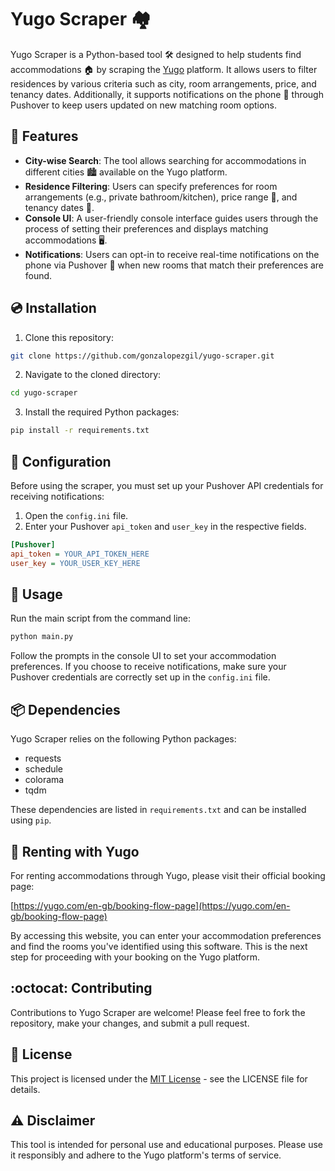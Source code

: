 # Yugo Scraper 🏘️

Yugo Scraper is a Python-based tool 🛠 designed to help students find accommodations 🏠 by scraping the [Yugo](https://yugo.com/en-gb/home) platform. It allows users to filter residences by various criteria such as city, room arrangements, price, and tenancy dates. Additionally, it supports notifications on the phone 📱 through Pushover to keep users updated on new matching room options.

## 🌟 Features

- **City-wise Search**: The tool allows searching for accommodations in different cities 🏙 available on the Yugo platform.
- **Residence Filtering**: Users can specify preferences for room arrangements (e.g., private bathroom/kitchen), price range 💸, and tenancy dates 📅.
- **Console UI**: A user-friendly console interface guides users through the process of setting their preferences and displays matching accommodations 🖥.
- **Notifications**: Users can opt-in to receive real-time notifications on the phone via Pushover 📲 when new rooms that match their preferences are found.

## 💿 Installation

1. Clone this repository:

```bash
git clone https://github.com/gonzalopezgil/yugo-scraper.git
```

2. Navigate to the cloned directory:

```bash
cd yugo-scraper
```

3. Install the required Python packages:

```bash
pip install -r requirements.txt
```

## 🔧 Configuration

Before using the scraper, you must set up your Pushover API credentials for receiving notifications:

1. Open the `config.ini` file.
2. Enter your Pushover `api_token` and `user_key` in the respective fields.

```ini
[Pushover]
api_token = YOUR_API_TOKEN_HERE
user_key = YOUR_USER_KEY_HERE
```

## 🚀 Usage

Run the main script from the command line:

```bash
python main.py
```

Follow the prompts in the console UI to set your accommodation preferences. If you choose to receive notifications, make sure your Pushover credentials are correctly set up in the `config.ini` file.

## 📦 Dependencies

Yugo Scraper relies on the following Python packages:

- requests
- schedule
- colorama
- tqdm

These dependencies are listed in `requirements.txt` and can be installed using `pip`.

## 🔑 Renting with Yugo

For renting accommodations through Yugo, please visit their official booking page:

[https://yugo.com/en-gb/booking-flow-page](https://yugo.com/en-gb/booking-flow-page)

By accessing this website, you can enter your accommodation preferences and find the rooms you've identified using this software. This is the next step for proceeding with your booking on the Yugo platform.

## :octocat: Contributing

Contributions to Yugo Scraper are welcome! Please feel free to fork the repository, make your changes, and submit a pull request.

## 📃 License

This project is licensed under the [MIT License](https://opensource.org/license/mit/) - see the LICENSE file for details.

## ⚠️ Disclaimer

This tool is intended for personal use and educational purposes. Please use it responsibly and adhere to the Yugo platform's terms of service.